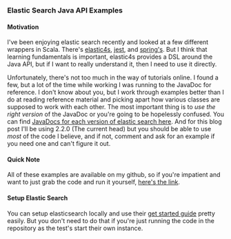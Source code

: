 ### Elastic Search Java API Examples

#### Motivation

I've been enjoying elastic search recently and looked at a few different 
wrappers in Scala. There's [elastic4s], [jest], and [spring's]. But I 
think that learning fundamentals is important, elastic4s provides a DSL 
around the Java API, but if I want to really understand it, then I need 
to use it directly. 

Unfortunately, there's not too much in the way of tutorials online. I 
found a few, but a lot of the time while working I was running to the 
JavaDoc for reference. I don't know about you, but I work through 
examples better than I do at reading reference material and picking 
apart how various classes are supposed to work with each other. The most 
important thing is to _use the right version_ of the JavaDoc or you're 
going to be hopelessly confused. You can find [JavaDocs for each version of elastic search here].
And for this blog post I'll be using 2.2.0 (The current head) but you 
should be able to use _most_ of the code I believe, and if not, comment 
and ask for an example if you need one and can't figure it out.

#### Quick Note

All of these examples are available on my github, so if you're impatient 
and want to just grab the code and run it yourself, [here's the link].

#### Setup Elastic Search

You can setup elasticsearch locally and use their [get started guide] 
pretty easily. But you don't need to do that if you're just running the 
code in the repository as the test's start their own instance.


[elastic4s]:https://github.com/sksamuel/elastic4s
[jest]:https://github.com/searchbox-io/Jest
[spring's]:https://github.com/spring-projects/spring-data-elasticsearch
[JavaDocs for each version of elastic search here]:http://javadoc.kyubu.de/elasticsearch
[here's the link]:https://github.com/EdgeCaseBerg/elasticsearch-examples
[get started guide]:https://www.elastic.co/guide/en/elasticsearch/guide/current/getting-started.html